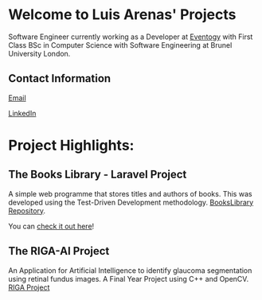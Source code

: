 # Welcome to Luis Arenas' Projects
Software Engineer currently working as a Developer at [Eventogy](https://www.eventogy.com/) with First Class BSc in Computer Science with Software Engineering at Brunel University London.
## Contact Information
[Email](mailto:larenas97@gmail.com)

[LinkedIn](https://www.linkedin.com/in/luislorenzotarenas/)

# Project Highlights:
## The Books Library - Laravel Project
A simple web programme that stores titles and authors of books. This was developed using the Test-Driven Development methodology.
[BooksLibrary Repository](https://github.com/arenzo97/BooksLibrary).

You can [check it out here](http://bookslibrary-env.eba-c2rhdpgy.eu-west-2.elasticbeanstalk.com/)!
## The RIGA-AI Project
An Application for Artificial Intelligence to identify glaucoma segmentation using retinal fundus images.
A Final Year Project using C++ and OpenCV.
[RIGA Project](https://arenzo97.github.io/RIGA_AI_Project/)
